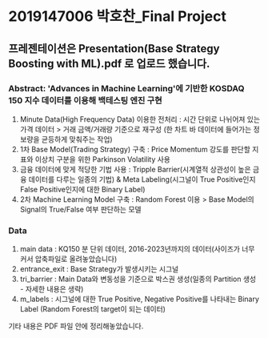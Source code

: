 # 2019147006 박호찬_Final Project
## 프레젠테이션은 Presentation(Base Strategy Boosting with ML).pdf 로 업로드 했습니다.

### Abstract: 'Advances in Machine Learning'에 기반한 KOSDAQ 150 지수 데이터를 이용해 백테스팅 엔진 구현

1. Minute Data(High Frequency Data) 이용한 전처리 : 시간 단위로 나뉘어져 있는 가격 데이터 > 거래 금액/거래량 기준으로 재구성 (한 차트 바 데이터에 들어가는 정보량을 균등하게 맞춰주는 작업)
2. 1차 Base Model(Trading Strategy) 구축 : Price Momentum 강도를 판단할 지표와 이상치 구분을 위한 Parkinson Volatility 사용
3. 금융 데이터에 맞게 적당한 기법 사용 : Tripple Barrier(시계열적 상관성이 높은 금융 데이터를 다루는 일종의 기법) & Meta Labeling(시그널이 True Positive인지 False Positive인지에 대한 Binary Label)
4. 2차 Machine Learning Model 구축 : Random Forest 이용 > Base Model의 Signal의 True/False 여부 판단하는 모델

### Data
1. main data : KQ150 분 단위 데이터, 2016-2023년까지의 데이터(사이즈가 너무 커서 압축파일로 올려놓았습니다)  
2. entrance_exit : Base Strategy가 발생시키는 시그널  
3. tri_barrier : Main Data와 변동성을 기준으로 박스권 생성(일종의 Partition 생성 - 자세한 내용은 생략)  
4. m_labels : 시그널에 대한 True Positive, Negative Positive를 나타내는 Binary Label (Random Forest의 target이 되는 데이터)  

기타 내용은 PDF 파일 안에 정리해놓았습니다.


